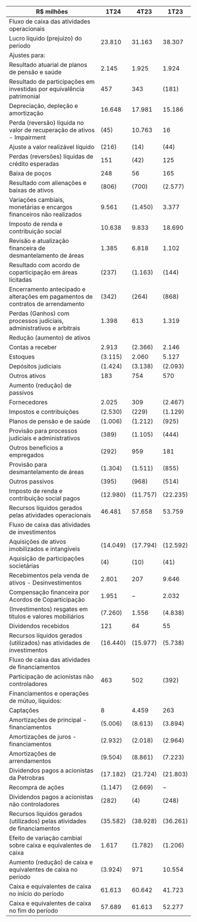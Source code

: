 |R$ milhões|1T24|4T23|1T23|
|---|---|---|---|
|Fluxo de caixa das atividades operacionais| | | |
|Lucro líquido (prejuízo) do período|23.810|31.163|38.307|
|Ajustes para:| | | |
|Resultado atuarial de planos de pensão e saúde|2.145|1.925|1.924|
|Resultado de participações em investidas por equivalência patrimonial|457|343|(181)|
|Depreciação, depleção e amortização|16.648|17.981|15.186|
|Perda (reversão) líquida no valor de recuperação de ativos - Impairment|(45)|10.763|16|
|Ajuste a valor realizável líquido|(216)|(14)|(44)|
|Perdas (reversões) líquidas de crédito esperadas|151|(42)|125|
|Baixa de poços|248|56|165|
|Resultado com alienações e baixas de ativos|(806)|(700)|(2.577)|
|Variações cambiais, monetárias e encargos financeiros não realizados|9.561|(1.450)|3.377|
|Imposto de renda e contribuição social|10.638|9.833|18.690|
|Revisão e atualização financeira de desmantelamento de áreas|1.385|6.818|1.102|
|Resultado com acordo de coparticipação em áreas licitadas|(237)|(1.163)|(144)|
|Encerramento antecipado e alterações em pagamentos de contratos de arrendamento|(342)|(264)|(868)|
|Perdas (Ganhos) com processos judiciais, administrativos e arbitrais|1.398|613|1.319|
|Redução (aumento) de ativos| | | |
|Contas a receber|2.913|(2.366)|2.146|
|Estoques|(3.115)|2.060|5.127|
|Depósitos judiciais|(1.424)|(3.138)|(2.093)|
|Outros ativos|183|754|570|
|Aumento (redução) de passivos| | | |
|Fornecedores|2.025|309|(2.467)|
|Impostos e contribuições|(2.530)|(229)|(1.129)|
|Planos de pensão e de saúde|(1.006)|(1.212)|(925)|
|Provisão para processos judiciais e administrativos|(389)|(1.105)|(444)|
|Outros benefícios a empregados|(292)|959|181|
|Provisão para desmantelamento de áreas|(1.304)|(1.511)|(855)|
|Outros passivos|(395)|(968)|(514)|
|Imposto de renda e contribuição social pagos|(12.980)|(11.757)|(22.235)|
|Recursos líquidos gerados pelas atividades operacionais|46.481|57.658|53.759|
|Fluxo de caixa das atividades de investimentos| | | |
|Aquisições de ativos imobilizados e intangíveis|(14.049)|(17.794)|(12.592)|
|Aquisição de participações societárias|(4)|(10)|(41)|
|Recebimentos pela venda de ativos - Desinvestimentos|2.801|207|9.646|
|Compensação financeira por Acordos de Coparticipação|1.951|−|2.032|
|(Investimentos) resgates em títulos e valores mobiliários|(7.260)|1.556|(4.838)|
|Dividendos recebidos|121|64|55|
|Recursos líquidos gerados (utilizados) nas atividades de investimentos|(16.440)|(15.977)|(5.738)|
|Fluxo de caixa das atividades de financiamentos| | | |
|Participação de acionistas não controladores|463|502|(392)|
|Financiamentos e operações de mútuo, líquidos:| | | |
|Captações|8|4.459|263|
|Amortizações de principal - financiamentos|(5.006)|(8.613)|(3.894)|
|Amortizações de juros - financiamentos|(2.932)|(2.018)|(2.964)|
|Amortizações de arrendamentos|(9.504)|(8.861)|(7.223)|
|Dividendos pagos a acionistas da Petrobras|(17.182)|(21.724)|(21.803)|
|Recompra de ações|(1.147)|(2.669)|−|
|Dividendos pagos a acionistas não controladores|(282)|(4)|(248)|
|Recursos líquidos gerados (utilizados) pelas atividades de financiamentos|(35.582)|(38.928)|(36.261)|
|Efeito de variação cambial sobre caixa e equivalentes de caixa|1.617|(1.782)|(1.206)|
|Aumento (redução) de caixa e equivalentes de caixa no período|(3.924)|971|10.554|
|Caixa e equivalentes de caixa no início do período|61.613|60.642|41.723|
|Caixa e equivalentes de caixa no fim do período|57.689|61.613|52.277|
